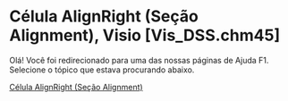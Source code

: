 
# Célula AlignRight (Seção Alignment), Visio [Vis_DSS.chm45]

Olá! Você foi redirecionado para uma das nossas páginas de Ajuda F1. Selecione o tópico que estava procurando abaixo.

[Célula AlignRight (Seção Alignment)](http://msdn.microsoft.com/library/c6d298a4-1602-a53c-bb5d-2ef16b43f722%28Office.15%29.aspx)
